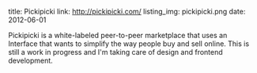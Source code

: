 title: Pickipicki
link: http://pickipicki.com/
listing_img: pickipicki.png
date: 2012-06-01

Pickipicki is a white-labeled peer-to-peer marketplace that uses an Interface that wants to simplify the way people buy and sell online. This is still a work in progress and I'm taking care of design and frontend development.
